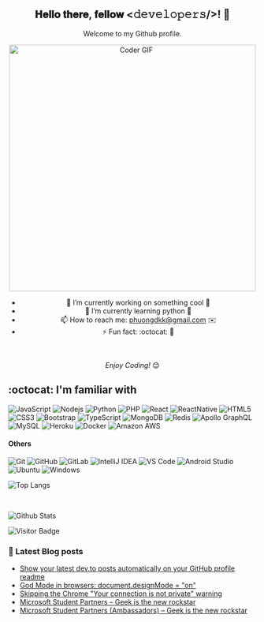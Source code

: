 <div align="center">
<h2> 𝐇𝐞𝐥𝐥𝐨 𝐭𝐡𝐞𝐫𝐞, 𝐟𝐞𝐥𝐥𝐨𝐰 <𝚍𝚎𝚟𝚎𝚕𝚘𝚙𝚎𝚛𝚜/>! 👋</h2>
</div>

<div align="center">

Welcome to my Github profile. <br>

<img src="https://media.giphy.com/media/SWoSkN6DxTszqIKEqv/giphy.gif" alt="Coder GIF" width="500"> <br>

- 🔭 I’m currently working on something cool 💓
- 🌱 I’m currently learning python 💓
- 📫 How to reach me: phuongdkk@gmail.com ✉️
- ⚡ Fun fact: :octocat: 🐙

<br>

<i>Enjoy Coding!</i> 😊

</div>

## :octocat: I'm familiar with

![JavaScript](https://img.shields.io/badge/-JavaScript-ffff00?style=flat-square&logo=javascript)
![Nodejs](https://img.shields.io/badge/-Nodejs-cfffe5?style=flat-square&logo=Node.js)
![Python](https://img.shields.io/badge/-Python-ff69b4?style=flat-square&logo=Python)
![PHP](https://img.shields.io/badge/-PHP-1572B6?style=flat-square&logo=php)
![React](https://img.shields.io/badge/-React-10a5f5?style=flat-square&logo=react)
![ReactNative](https://img.shields.io/badge/-ReactNative-10a5f5?style=flat-square&logo=react)
![HTML5](https://img.shields.io/badge/-HTML5-E34F26?style=flat-square&logo=html5&logoColor=white)
![CSS3](https://img.shields.io/badge/-CSS3-1572B6?style=flat-square&logo=css3)
![Bootstrap](https://img.shields.io/badge/-Bootstrap-563D7C?style=flat-square&logo=bootstrap)
![TypeScript](https://img.shields.io/badge/-TypeScript-black?style=flat-square&logo=typescript)
![MongoDB](https://img.shields.io/badge/-MongoDB-ff5e13?style=flat-square&logo=mongodb)
![Redis](https://img.shields.io/badge/-Redis-ffffff?style=flat-square&logo=Redis)
![Apollo GraphQL](https://img.shields.io/badge/-Apollo%20GraphQL-311C87?style=flat-square&logo=apollo-graphql)
![MySQL](https://img.shields.io/badge/-MySQL-c4c3d0?style=flat-square&logo=mysql)
![Heroku](https://img.shields.io/badge/-Heroku-430098?style=flat-square&logo=heroku)
![Docker](https://img.shields.io/badge/-Docker-8da5ed?style=flat-square&logo=docker)
![Amazon AWS](https://img.shields.io/badge/Amazon%20AWS-232F3E?style=flat-square&logo=amazon-aws)


#### Others

![Git](https://img.shields.io/badge/-Git-800080?style=flat-square&logo=git)
![GitHub](https://img.shields.io/badge/-GitHub-181717?style=flat-square&logo=github)
![GitLab](https://img.shields.io/badge/-GitLab-FCA121?style=flat-square&logo=gitlab)
![IntelliJ IDEA](http://img.shields.io/badge/-IntelliJ%20IDEA-000000?style=flat-square&logo=intellij-idea&logoColor=ffffff)
![VS Code](http://img.shields.io/badge/-VS%20Code-007ACC?style=flat-square&logo=visual-studio-code&logoColor=ffffff)
![Android Studio](http://img.shields.io/badge/-Android%20Studio-3DDC84?style=flat-square&logo=android-studio&logoColor=ffffff)
![Ubuntu](http://img.shields.io/badge/-Ubuntu-A81D33?style=flat-square&logo=ubuntu&logoColor=ffffff)
![Windows](http://img.shields.io/badge/-Windows-0078D6?style=flat-square&logo=windows&logoColor=ffffff)
<br>

![Top Langs](https://github-readme-stats.vercel.app/api/top-langs/?username=phuongdk&layout=compact&theme=dark&text_color=ffffff)

<br>

![Github Stats](https://github-readme-stats.vercel.app/api?username=phuongdk&count_private=true&show_icons=true&include_all_commits=true&line_height=26&title_color=ffffff&icon_color=ffffff&text_color=ffffff&bg_color=000000)

![Visitor Badge](https://visitor-badge.laobi.icu/badge?page_id=aemmadi.aemmadi)

### 📘 Latest Blog posts
<!-- BLOG-POST-LIST:START -->
- [Show your latest dev.to posts automatically on your GitHub profile readme](https://dev.to/gautamkrishnar/show-your-latest-dev-to-posts-automatically-in-your-github-profile-readme-3nk8)
- [God Mode in browsers: document.designMode = "on"](https://dev.to/gautamkrishnar/god-mode-in-browsers-document-designmode-on-2pmo)
- [Skipping the Chrome "Your connection is not private" warning](https://dev.to/gautamkrishnar/quickbits-1-skipping-the-chrome-your-connection-is-not-private-warning-4kp1)
- [Microsoft Student Partners – Geek is the new rockstar](https://dev.to/gautamkrishnar/microsoft-student-partners--geek-is-the-new-rockstar)
- [Microsoft Student Partners (Ambassadors) – Geek is the new rockstar](https://www.gautamkrishnar.com/microsoft-student-partners/)
<!-- BLOG-POST-LIST:END -->

<!--

**phuongdk/phuongdk** is a ✨ _special_ ✨ repository because its `README.md` (this file) appears on your GitHub profile.

Here are some ideas to get you started:
![GraphQL](https://img.shields.io/badge/-GraphQL-E10098?style=flat-square&logo=graphql)
-->
